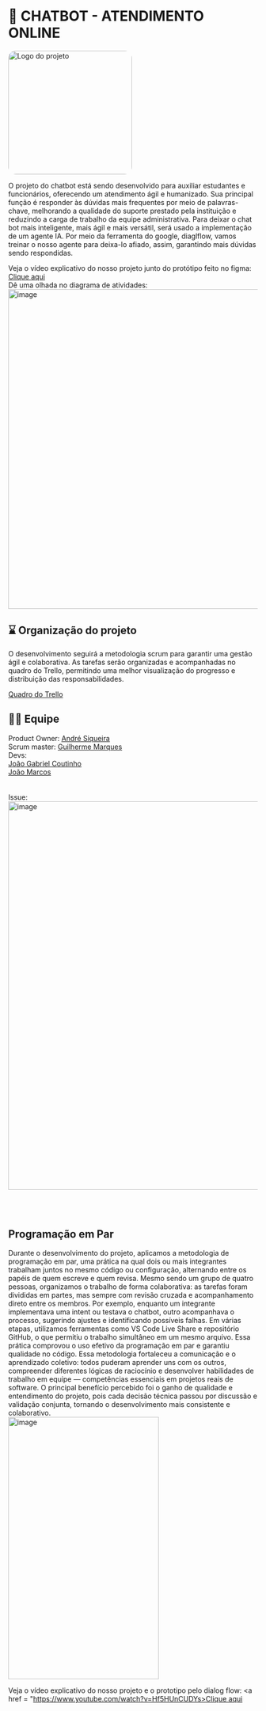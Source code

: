 # 🤖 CHATBOT - ATENDIMENTO ONLINE
<img src="https://img.freepik.com/vetores-gratis/graident-ai-robot-vectorart-em-ingles_78370-4114.jpg?semt=ais_hybrid&w=740&q=80" alt="Logo do projeto" width="250" style="border-radius: 15px;">

O projeto do chatbot está sendo desenvolvido para auxiliar estudantes e funcionários, oferecendo um atendimento ágil e humanizado. Sua principal função é responder às dúvidas mais frequentes por meio de palavras-chave, melhorando a qualidade do suporte prestado pela instituição e reduzindo a carga de trabalho da equipe administrativa.
Para deixar o chat bot mais inteligente, mais ágil e mais versátil, será usado a implementação de um agente IA. Por meio da ferramenta do google, diaglflow, vamos treinar o nosso agente para deixa-lo afiado, assim, garantindo mais dúvidas sendo respondidas.

Veja o vídeo explicativo do nosso projeto junto do protótipo feito no figma: <a href = "https://www.youtube.com/watch?v=rxnNdBebM4Q" target="_blank"><u>Clique aqui</u></a>
<br>
Dê uma olhada no diagrama de atividades: 
<img width="932" height="646" alt="image" src="https://github.com/user-attachments/assets/e298c4c8-5862-4b2d-9511-5496e36cf635" />

## ⌛ Organização do projeto 

O desenvolvimento seguirá a metodologia scrum para garantir uma gestão ágil e colaborativa. As tarefas serão organizadas e acompanhadas no quadro do Trello, permitindo uma melhor visualização do progresso e distribuição das responsabilidades.

<a href = "https://trello.com/b/lo33RGqf/chat-bot-unicap" target="_blank"><u>Quadro do Trello</u></a>

## 👩‍💻 Equipe

Product Owner: <a href="https://www.linkedin.com/in/andré-siqueira08" target="_blank"><u>André Siqueira</u></a> <br>
Scrum master: <a href="https://www.linkedin.com/in/guilherme-marques-a2ab512b3?utm_source=share&utm_campaign=share_via&utm_content=profile&utm_medium=ios_app" target="_blank"><u>Guilherme Marques</u></a> <br>
Devs: <br>
   <a href="https://www.linkedin.com/in/joão-gabriel-coutinho-g-moura-7b7981196?utm_source=share&utm_campaign=share_via&utm_content=profile&utm_medium=ios_app" target="_blank"><u>João Gabriel Coutinho</u></a> <br>
   <a href="https://www.linkedin.com/in/joão-marcos-pessoa-silva-99a76930a?trk=contact-info" target="_blank"><u>João Marcos</u></a> <br>
   <br>
   <br>
Issue:
<img width="1283" height="785" alt="image" src="https://github.com/user-attachments/assets/078641f2-3aad-4630-9ae3-36455022cdcf" />

 <br>
 <br>
 
 ## Programação em Par
 Durante o desenvolvimento do projeto, aplicamos a metodologia de programação em par, uma prática na qual dois ou mais integrantes trabalham juntos no mesmo código ou configuração, alternando entre os papéis de quem escreve e quem revisa.
Mesmo sendo um grupo de quatro pessoas, organizamos o trabalho de forma colaborativa: as tarefas foram divididas em partes, mas sempre com revisão cruzada e acompanhamento direto entre os membros. Por exemplo, enquanto um integrante implementava uma intent ou testava o chatbot, outro acompanhava o processo, sugerindo ajustes e identificando possíveis falhas.
Em várias etapas, utilizamos ferramentas como VS Code Live Share e repositório GitHub, o que permitiu o trabalho simultâneo em um mesmo arquivo. Essa prática comprovou o uso efetivo da programação em par e garantiu qualidade no código.
Essa metodologia fortaleceu a comunicação e o aprendizado coletivo: todos puderam aprender uns com os outros, compreender diferentes lógicas de raciocínio e desenvolver habilidades de trabalho em equipe — competências essenciais em projetos reais de software.
O principal benefício percebido foi o ganho de qualidade e entendimento do projeto, pois cada decisão técnica passou por discussão e validação conjunta, tornando o desenvolvimento mais consistente e colaborativo.
<br>
<img width="304" height="530" alt="image" src="https://github.com/user-attachments/assets/6393872b-58ab-4e11-93fc-07e986c7a76d" />

Veja o vídeo explicativo do nosso projeto e o prototipo pelo dialog flow: <a href = "https://www.youtube.com/watch?v=Hf5HUnCUDYs><u>Clique aqui</u></a>




  

